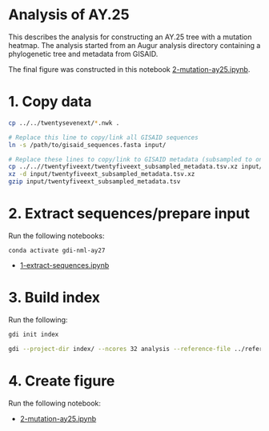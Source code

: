 # Analysis of AY.25

This describes the analysis for constructing an AY.25 tree with a mutation heatmap. The analysis started from an Augur analysis directory containing a phylogenetic tree and metadata from GISAID.

The final figure was constructed in this notebook [2-mutation-ay25.ipynb](2-mutation-ay25.ipynb).

# 1. Copy data

```bash
cp ../../twentysevenext/*.nwk .

# Replace this line to copy/link all GISAID sequences
ln -s /path/to/gisaid_sequences.fasta input/

# Replace these lines to copy/link to GISAID metadata (subsampled to only those found in the tree)
cp ../..//twentyfiveext/twentyfiveext_subsampled_metadata.tsv.xz input/
xz -d input/twentyfiveext_subsampled_metadata.tsv.xz
gzip input/twentyfiveext_subsampled_metadata.tsv
```

# 2. Extract sequences/prepare input

Run the following notebooks:

```
conda activate gdi-nml-ay27
```

* [1-extract-sequences.ipynb](1-extract-sequences.ipynb)

# 3. Build index

Run the following:

```bash
gdi init index

gdi --project-dir index/ --ncores 32 analysis --reference-file ../references/NC_045512.gbk.gz --input-structured-genomes-file input/gdi-input-gisaid.tsv
```

# 4. Create figure

Run the following notebook:

* [2-mutation-ay25.ipynb](2-mutation-ay25.ipynb)
